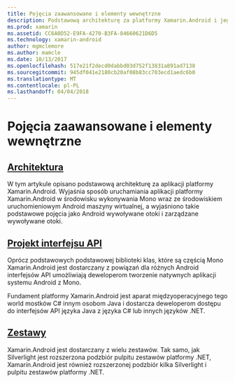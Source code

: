 ```yaml
---
title: Pojęcia zaawansowane i elementy wewnętrzne
description: Podstawową architekturę za platformy Xamarin.Android i jego projekt interfejsu API.
ms.prod: xamarin
ms.assetid: CC6A0D52-E9FA-4270-B3FA-84660621D6D5
ms.technology: xamarin-android
author: mgmclemore
ms.author: mamcle
ms.date: 10/13/2017
ms.openlocfilehash: 517e21f2decd0dabbd03d752f13831a891ad7138
ms.sourcegitcommit: 945df041e2180cb20af08b83cc703ecd1aedc6b0
ms.translationtype: MT
ms.contentlocale: pl-PL
ms.lasthandoff: 04/04/2018
---
```

# <a name="advanced-concepts-and-internals"></a>Pojęcia zaawansowane i elementy wewnętrzne


##  <a name="architectureandroidinternalsarchitecturemd"></a>[Architektura](~/android/internals/architecture.md)

W tym artykule opisano podstawową architekturę za aplikacji platformy Xamarin.Android. Wyjaśnia sposób uruchamiania aplikacji platformy Xamarin.Android w środowisku wykonywania Mono wraz ze środowiskiem uruchomieniowym Android maszyny wirtualnej, a wyjaśniono takie podstawowe pojęcia jako Android wywoływane otoki i zarządzane wywoływane otoki. 



##  <a name="api-designandroidinternalsapi-designmd"></a>[Projekt interfejsu API](~/android/internals/api-design.md)

Oprócz podstawowych podstawowej biblioteki klas, które są częścią Mono Xamarin.Android jest dostarczany z powiązań dla różnych Android interfejsów API umożliwiają deweloperom tworzenie natywnych aplikacji systemu Android z Mono.

Fundament platformy Xamarin.Android jest aparat międzyoperacyjnego tego world mostków C# innym osobom Java i dostarcza deweloperom dostępu do interfejsów API języka Java z języka C# lub innych języków .NET.



##  <a name="assembliescross-platforminternalsavailable-assembliesmd"></a>[Zestawy](~/cross-platform/internals/available-assemblies.md)

Xamarin.Android jest dostarczany z wielu zestawów. Tak samo, jak Silverlight jest rozszerzona podzbiór pulpitu zestawów platformy .NET, Xamarin.Android jest również rozszerzonej podzbiór kilka Silverlight i pulpitu zestawów platformy .NET. 

